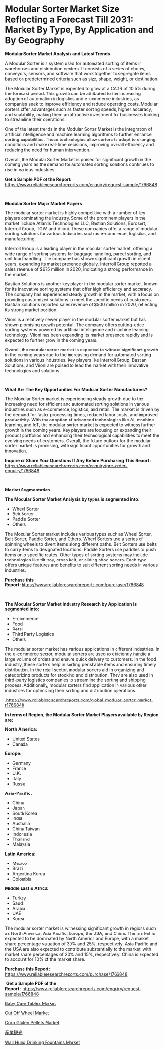<p><h1>Modular Sorter Market Size Reflecting a Forecast Till 2031: Market By Type, By Application and By Geography</h1></p><p><strong>Modular Sorter Market Analysis and Latest Trends</strong></p>
<p><p>A Modular Sorter is a system used for automated sorting of items in warehouses and distribution centers. It consists of a series of chutes, conveyors, sensors, and software that work together to segregate items based on predetermined criteria such as size, shape, weight, or destination.</p><p>The Modular Sorter Market is expected to grow at a CAGR of 10.5% during the forecast period. This growth can be attributed to the increasing adoption of automation in logistics and e-commerce industries, as companies seek to improve efficiency and reduce operating costs. Modular sorters offer advantages such as faster sorting speeds, higher accuracy, and scalability, making them an attractive investment for businesses looking to streamline their operations.</p><p>One of the latest trends in the Modular Sorter Market is the integration of artificial intelligence and machine learning algorithms to further enhance sorting capabilities. These technologies allow sorters to adapt to changing conditions and make real-time decisions, improving overall efficiency and reducing the need for human intervention.</p><p>Overall, the Modular Sorter Market is poised for significant growth in the coming years as the demand for automated sorting solutions continues to rise in various industries.</p></p>
<p><strong>Get a Sample PDF of the Report:&nbsp;</strong> <a href="https://www.reliableresearchreports.com/enquiry/request-sample/1766848">https://www.reliableresearchreports.com/enquiry/request-sample/1766848</a></p>
<p>&nbsp;</p>
<p><strong>Modular Sorter Major Market Players</strong></p>
<p><p>The modular sorter market is highly competitive with a number of key players dominating the industry. Some of the prominent players in the market include Atlantis Technologies LLC, Bastian Solutions, Eurosort, Interroll Group, TGW, and Viioni. These companies offer a range of modular sorting solutions for various industries such as e-commerce, logistics, and manufacturing.</p><p>Interroll Group is a leading player in the modular sorter market, offering a wide range of sorting systems for baggage handling, parcel sorting, and unit load handling. The company has shown significant growth in recent years, expanding its market presence globally. Interroll Group reported a sales revenue of $675 million in 2020, indicating a strong performance in the market.</p><p>Bastian Solutions is another key player in the modular sorter market, known for its innovative sorting systems that offer high efficiency and accuracy. The company has experienced steady growth in the market, with a focus on providing customized solutions to meet the specific needs of customers. Bastian Solutions reported sales revenue of $500 million in 2020, reflecting its strong market position.</p><p>Viioni is a relatively newer player in the modular sorter market but has shown promising growth potential. The company offers cutting-edge sorting systems powered by artificial intelligence and machine learning technology. Viioni has been expanding its market presence rapidly and is expected to further grow in the coming years.</p><p>Overall, the modular sorter market is expected to witness significant growth in the coming years due to the increasing demand for automated sorting solutions in various industries. Key players like Interroll Group, Bastian Solutions, and Viioni are poised to lead the market with their innovative technologies and solutions.</p></p>
<p>&nbsp;</p>
<p><strong>What Are The Key Opportunities For Modular Sorter Manufacturers?</strong></p>
<p><p>The Modular Sorter market is experiencing steady growth due to the increasing need for efficient and automated sorting solutions in various industries such as e-commerce, logistics, and retail. The market is driven by the demand for faster processing times, reduced labor costs, and improved productivity. With the adoption of advanced technologies like AI, machine learning, and IoT, the modular sorter market is expected to witness further growth in the coming years. Key players are focusing on expanding their product portfolios and enhancing their technological capabilities to meet the evolving needs of customers. Overall, the future outlook for the modular sorter market is promising, with significant opportunities for growth and innovation.</p></p>
<p><strong>Inquire or Share Your Questions If Any Before Purchasing This Report:</strong> <a href="https://www.reliableresearchreports.com/enquiry/pre-order-enquiry/1766848">https://www.reliableresearchreports.com/enquiry/pre-order-enquiry/1766848</a></p>
<p>&nbsp;</p>
<p><strong>Market Segmentation</strong></p>
<p><strong>The Modular Sorter Market Analysis by types is segmented into:</strong></p>
<p><ul><li>Wheel Sorter</li><li>Belt Sorter</li><li>Paddle Sorter</li><li>Others</li></ul></p>
<p><p>The Modular Sorter market includes various types such as Wheel Sorter, Belt Sorter, Paddle Sorter, and Others. Wheel Sorters use a series of spinning wheels to divert items along different paths. Belt Sorters use belts to carry items to designated locations. Paddle Sorters use paddles to push items onto specific routes. Other types of sorting systems may include technologies like tilt tray, cross belt, or sliding shoe sorters. Each type offers unique features and benefits to suit different sorting needs in various industries.</p></p>
<p><strong>Purchase this Report:&nbsp;</strong><a href="https://www.reliableresearchreports.com/purchase/1766848">https://www.reliableresearchreports.com/purchase/1766848</a></p>
<p>&nbsp;</p>
<p><strong>The Modular Sorter Market Industry Research by Application is segmented into:</strong></p>
<p><ul><li>E-commerce</li><li>Food</li><li>Retail</li><li>Third Party Logistics</li><li>Others</li></ul></p>
<p><p>The modular sorter market has various applications in different industries. In the e-commerce sector, modular sorters are used to efficiently handle a large volume of orders and ensure quick delivery to customers. In the food industry, these sorters help in sorting perishable items and ensuring timely distribution. In the retail sector, modular sorters aid in organizing and categorizing products for stocking and distribution. They are also used in third-party logistics companies to streamline the sorting and shipping process. Additionally, modular sorters find application in various other industries for optimizing their sorting and distribution operations.</p></p>
<p><a href="https://www.reliableresearchreports.com/global-modular-sorter-market-r1766848">&nbsp;https://www.reliableresearchreports.com/global-modular-sorter-market-r1766848</a></p>
<p><strong>In terms of Region, the Modular Sorter Market Players available by Region are:</strong></p>
<p>
    <p> <strong> North America: </strong>
        <ul>
            <li>United States</li>
            <li>Canada</li>
        </ul>
        </p> 
    <p> <strong> Europe: </strong>
        <ul>
            <li>Germany</li>
            <li>France</li>
            <li>U.K.</li>
            <li>Italy</li>
            <li>Russia</li>
        </ul>
        </p> 
    <p> <strong> Asia-Pacific: </strong>
        <ul>
            <li>China</li>
            <li>Japan</li>
            <li>South Korea</li>
            <li>India</li>
            <li>Australia</li>
            <li>China Taiwan</li>
            <li>Indonesia</li>
            <li>Thailand</li>
            <li>Malaysia</li>
        </ul>
        </p> 
    <p> <strong> Latin America: </strong>
        <ul>
            <li>Mexico</li>
            <li>Brazil</li>
            <li>Argentina Korea</li>
            <li>Colombia</li>
        </ul>
        </p> 
    <p> <strong> Middle East & Africa: </strong>
        <ul>
            <li>Turkey</li>
            <li>Saudi</li>
            <li>Arabia</li>
            <li>UAE</li>
            <li>Korea</li>
        </ul>
    </p>
    </p>
<p><p>The modular sorter market is witnessing significant growth in regions such as North America, Asia Pacific, Europe, the USA, and China. The market is expected to be dominated by North America and Europe, with a market share percentage valuation of 30% and 25%, respectively. Asia Pacific and the USA are also expected to contribute substantially to the market, with market share percentages of 20% and 15%, respectively. China is expected to account for 10% of the market share.</p></p>
<p><strong>Purchase this Report: </strong><a href="https://www.reliableresearchreports.com/purchase/1766848">https://www.reliableresearchreports.com/purchase/1766848</a></p>
<p>&nbsp;<strong>Get a Sample PDF of the Report:&nbsp;&nbsp;</strong><a href="https://www.reliableresearchreports.com/enquiry/request-sample/1766848">https://www.reliableresearchreports.com/enquiry/request-sample/1766848</a></p>
<p><strong></strong></p>
<p><p><a href="https://github.com/Airanohannonzb68e5pb53oc1/Market-Research-Report-List-2/blob/main/baby-care-tables-market.md">Baby Care Tables Market</a></p><p><a href="https://issuu.com/reportprime-2/docs/cut-off-wheel-market-size-2030.pptx">Cut Off Wheel Market</a></p><p><a href="https://www.linkedin.com/pulse/corn-gluten-pellets-market-dynamics-2024-2031-also-its-trends-vsw6e?trackingId=9ywSUyn70ouqHfkBorvgoA%3D%3D">Corn Gluten Pellets Market</a></p><p><a href="https://github.com/AaronVargas43/Market-Research-Report-List-1/blob/main/953602739969.md">産業観光</a></p><p><a href="https://github.com/fiixsa/Market-Research-Report-List-2/blob/main/wall-hung-drinking-fountains-market.md">Wall Hung Drinking Fountains Market</a></p></p>